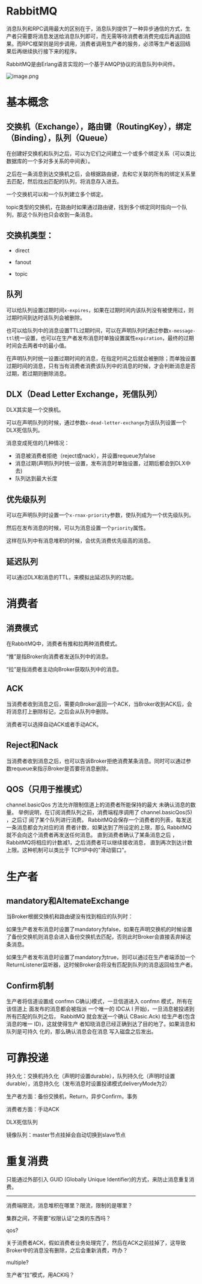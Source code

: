 

# RabbitMQ

消息队列和RPC调用最大的区别在于，消息队列提供了一种异步通信的方式，生产者只需要将消息发送给消息队列即可，而无需等待消费者消费完成后再返回结果。而RPC框架则是同步调用，消费者调用生产者的服务，必须等生产者返回结果后再继续执行接下来的程序。

RabbitMQ是由Erlang语言实现的一个基于AMQP协议的消息队列中间件。

![image.png](https://upload-images.jianshu.io/upload_images/1754553-885991486df42158.png?imageMogr2/auto-orient/strip%7CimageView2/2/w/1240)

# 基本概念

## 交换机（Exchange），路由键（RoutingKey），绑定（Binding），队列（Queue）

在创建好交换机和队列之后，可以为它们之间建立一个或多个绑定关系（可以类比数据库的一个多对多关系的中间表）。

之后在一条消息到达交换机之后，会根据路由键，去和它关联的所有的绑定关系里去匹配，然后找出匹配的队列，将消息存入进去。

一个交换机可以和一个队列建立多个绑定。

topic类型的交换机，在路由时如果通过路由键，找到多个绑定同时指向一个队列，那这个队列也只会收到一条消息。

## 交换机类型：

* direct

* fanout

* topic

## 队列

可以给队列设置过期时间`x-expires`，如果在过期时间内该队列没有被使用过，则过期时间到达时该队列会被删除。

也可以给队列中的消息设置TTL过期时间，可以在声明队列时通过参数`x-message-ttl`统一设置，也可以在生产者发布消息时单独设置属性`expiration`，最终的过期时间会去两者中的最小值。

在声明队列时统一设置过期时间的消息，在指定时间之后就会被删除；而单独设置过期时间的消息，只有当有消费者消费该队列中的消息的时候，才会判断消息是否过期，若过期则删除消息。

## DLX（Dead Letter Exchange，死信队列）

DLX其实是一个交换机。

可以在声明队列的时候，通过参数`x-dead-letter-exchange`为该队列设置一个DLX死信队列。

消息变成死信的几种情况：

* 消息被消费者拒绝（reject或nack），并设置requeue为false
* 消息过期(声明队列时统一设置，发布消息时单独设置，过期后都会到DLX中去)
* 队列达到最大长度


## 优先级队列

可以在声明队列时设置一个`x-rnax-priority`参数，使队列成为一个优先级队列。

然后在发布消息的时候，可以为消息设置一个`priority`属性。

这样在队列中有消息堆积的时候，会优先消费优先级高的消息。

## 延迟队列

可以通过DLX和消息的TTL，来模拟出延迟队列的功能。

# 消费者

## 消费模式

在RabbitMQ中，消费者有推和拉两种消费模式。

“推”是指Broker向消费者发送队列中的消息。

“拉”是指消费者主动向Broker获取队列中的消息。

## ACK

当消费者收到消息之后，需要向Broker返回一个ACK，当Broker收到ACK后，会将消息打上删除标记，之后会从队列中删除。

消费者可以选择自动ACK或者手动ACK。

## Reject和Nack

当消费者收到消息之后，也可以告诉Broker拒绝消费某条消息。同时可以通过参数requeue来指示Broker是否要将消息删除。

## QOS（只用于推模式）

channel.basicQos 方法允许限制信道上的消费者所能保持的最大 未确认消息的数量。
举例说明，在订阅消费队列之前，消费端程序调用了 channel.basicQos(5) ，之后订 阅了某个队列进行消费。 RabbitMQ会保存一个消费者的列表，每发送一条消息都会为对应的消 费者计数，如果达到了所设定的上限，那么 RabbitMQ 就不会向这个消费者再发送任何消息。 直到消费者确认了某条消息之后 ，RabbitMQ将相应的计数减1，之后消费者可以继续接收消息， 直到再次到达计数上限。这种机制可以类比于 TCP!IP中的"滑动窗口"。


# 生产者

## mandatory和AltemateExchange

当Broker根据交换机和路由键没有找到相应的队列时：

如果生产者发布消息时设置了mandatory为false，如果在声明交换机的时候设置了备份交换机则消息会进入备份交换机去匹配，否则此时Broker会直接丢弃掉这条消息。

如果生产者发布消息时设置了mandatory为true，则可以通过在生产者端添加一个ReturnListener监听器，这时候Broker会将没有匹配到队列的消息返回给生产者。

## Confirm机制

生产者将信道设置成 confmn C确认)模式，一旦信道进入 confmn 模式，所有在该信道上 面发布的消息都会被指派 一个唯一的 IDC从 l 开始)，一旦消息被投递到所有匹配的队列之后， RabbitMQ 就会发送一个确认 CBasic.Ack) 给生产者(包含消息的唯一 ID)，这就使得生产 者知晓消息已经正确到达了目的地了。如果消息和队列是可持久 化的，那么确认消息会在消息 写入磁盘之后发出。 


# 可靠投递

持久化：交换机持久化（声明时设置durable），队列持久化（声明时设置durable），消息持久化（发布消息时设置投递模式deliveryMode为2）

生产者方面：备份交换机，Return，异步Confirm，事务

消费者方面：手动ACK

DLX死信队列

镜像队列：master节点挂掉会自动切换到slave节点

# 重复消费

只能通过外部引入 GUID (Globally Unique Identifier)的方式，来防止消息重复消费。

********************************************************************

消费端限流，消息堆积在哪里？限流，限制的是哪里？

集群之间，不需要”权限认证“之类的东西吗？

qos?


关于消费者ACK，假如消费者业务处理完了，然后在ACK之前挂掉了，这导致Broker中的消息没有删除，之后会重新消费，咋办？

multiple?


生产者“拉”模式，用ACK吗？






























